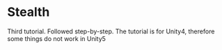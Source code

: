 # Stealth
Third tutorial. Followed step-by-step.
The tutorial is for Unity4, therefore some things do not work in Unity5

